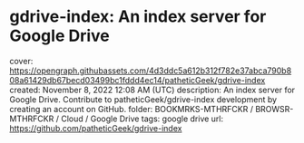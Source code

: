 # gdrive-index: An index server for Google Drive

cover: https://opengraph.githubassets.com/4d3ddc5a612b312f782e37abca790b808a61429db67becd03499bc1fddd4ec14/patheticGeek/gdrive-index
created: November 8, 2022 12:08 AM (UTC)
description: An index server for Google Drive. Contribute to patheticGeek/gdrive-index development by creating an account on GitHub.
folder: BOOKMRKS-MTHRFCKR / BROWSR-MTHRFCKR / Cloud / Google Drive
tags: google drive
url: https://github.com/patheticGeek/gdrive-index